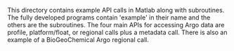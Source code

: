 This directory contains example API calls in Matlab along with subroutines.  The fully developed programs contain 'example' in their name and the others are the subroutines. 
The four main APIs for accessing Argo data are profile, platform/float, or regional calls plus a metadata call.  There is also an example of a BioGeoChemical Argo regional call.  


